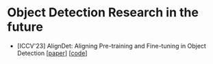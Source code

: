 # Object Detection Research in the future

- [ICCV'23] AlignDet: Aligning Pre-training and Fine-tuning in Object Detection [[paper](https://arxiv.org/abs/2307.11077)] [[code](https://github.com/liming-ai/AlignDet)]